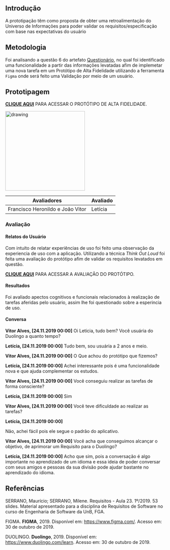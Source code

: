 ## Introdução

A prototipação têm como proposta de obter uma retroalimentação do Universo de Informações para poder validar os requisitos/especificação com base nas expectativas do usuário

## Metodologia

Foi analisando a questão 6 do artefato [Questionário](https://requisitos-de-software.github.io/2019.2-Duolingo/elicitacao/Questionario/), no qual foi identificado uma funcionalidade a partir das informações levatadas afim de implemetar uma nova tarefa em um Protótipo de Alta Fidelidade utilizando a ferramenta `Figma` onde será feito uma Validação por meio de um usuário.

## Prototipagem

[**CLIQUE AQUI**](https://www.figma.com/proto/siLlXrthLzaYn81dH7tgSr/Duolingo---Prot%C3%B3tipo-de-Conversa%C3%A7%C3%A3o?node-id=0%3A1&scaling=scale-down) PARA ACESSAR O PROTÓTIPO DE ALTA FIDELIDADE.

<img src="https://imgur.com/D2KxcxV.jpg" alt="drawing" width="250"/>

| Avaliadores | Avaliado |
|-------------|----------|
|Francisco Heronildo e João Vitor| Letícia |

### Avaliação

#### Relatos do Usuário

Com intuíto de relatar experiências de uso foi feito uma observação da experiencia de uso com a aplicação. Utilizando a técnica _Think Out Loud_ foi feita uma avaliação do protótipo afim de validar os requisitos levatados em questão.

[**CLIQUE AQUI**](https://drive.google.com/file/d/151Cat1yQn0nESDSCrNJhtDzK_VVxjmXc/view?usp=sharing) PARA ACESSAR A AVALIAÇÂO DO PROTÓTIPO.

#### Resultados

Foi avaliado apectos cognitivos e funcionais relacionados à realização de tarefas aferidas pelo usuário, assim lhe foi questionado sobre a esperincia de uso.

#### Conversa

**Vitor Alves, [24.11.2019 00:00]**
Oi Leticia, tudo bem? Você usuária do Duolingo a quanto tempo?

**Letícia, [24.11.2019 00:00]**
Tudo bem, sou usuária a 2 anos e meio.


**Vitor Alves, [24.11.2019 00:00]**
O Que achou do protótipo que fizemos?

**Letícia, [24.11.2019 00:00]**
Achei interessante pois é uma funcionalidade nova e que ajuda  complementar os estudos.

**Vitor Alves, [24.11.2019 00:00]**
Você conseguiu realizar as tarefas de forma consciente?

**Letícia, [24.11.2019 00:00]**
Sim

**Vitor Alves, [24.11.2019 00:00]**
Você teve dificuldade ao realizar as tarefas?

**Letícia, [24.11.2019 00:00]**

Não, achei fácil pois ele segue o padrão do aplicativo. 

**Vitor Alves, [24.11.2019 00:00]**
Você acha que conseguimos alcançar o objetivo, de aprimorar um Requisito para o Duolingo?

**Letícia, [24.11.2019 00:00]**
Acho que sim, pois a conversação é algo importante no aprendizado de um idioma e essa ideia de poder conversar com seus amigos e pessoas da sua divisão pode ajudar bastante no aprendizado do idioma.

## Referências

SERRANO, Maurício; SERRANO, Milene. Requisitos - Aula 23. 1º/2019. 53 slides. Material apresentado para a disciplina de Requisitos de Software no curso de Engenharia de Software da UnB, FGA.

FIGMA. **FIGMA**, 2019. Disponível em: <https://www.figma.com/>. Acesso em: 30 de outubro de 2019.

DUOLINGO. **Duolingo**, 2019. Disponível em: <https://www.duolingo.com/learn>. Acesso em: 30 de outubro de 2019.
